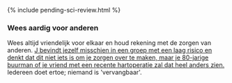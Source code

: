 
{% include pending-sci-review.html %}
 ### Wees aardig voor anderen

Wees altijd vriendelijk voor elkaar en houd rekening met de zorgen van anderen. [J bevindt jezelf misschien in een groep met een laag risico en denkt dat dit niet iets is om je zorgen over te maken, maar je 80-jarige buurman of je vriend met een recente hartoperatie zal dat heel anders zien.](https://twitter.com/kakape/status/1235318985429782532) Iedereen doet ertoe; niemand is 'vervangbaar'.
